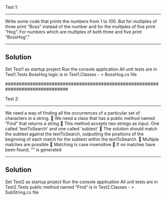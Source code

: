 Test 1:
**************************************************************************************************
Write some code that prints the numbers from 1 to 100. But for multiples of three print “Boss”
instead of the number and for the multiples of five print “Hog”. For numbers which are multiples
of both three and five print “BossHog”."
**************************************************************************************************
Solution
---------
Set Test1 as startup project Run the console application
All unit tests are in Test1.Tests
BossHog logic is in Test1.Classes - > BossHog.cs file

###############################################################################

Test 2:
**************************************************************************************************
We need a way of finding all the occurrences of a particular set of characters in a string.
   We need a class that has a public method named “Find” that returns a string
   This method accepts two strings as input. One called 'textToSearch' and one called 'subtext'
   The solution should match the subtext against the textToSearch, outputting the positions of  the beginning of each match for the subtext within the textToSearch.
   Multiple matches are possible
   Matching is case insensitive
   If no matches have been found, “<No Output>” is generated
**************************************************************************************************
Solution
---------
Set Test2 as startup project Run the console application
All unit tests are in Test2.Tests
public method named “Find” is in Test2.Classes - > SubString.cs file
